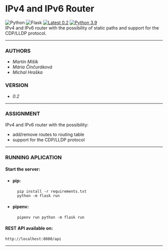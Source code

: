 # IPv4 and IPv6 Router  
![Python](https://img.shields.io/badge/Python-14354C?style=flat-square&logo=python&logoColor=white)
![Flask](https://img.shields.io/badge/Flask-000000?color=161616&style=flat-square&logo=flask&logoColor=white)
[![Latest 0.2](https://img.shields.io/badge/latest-v0.2-red.svg?style=flat-square)](https://bitbucket.org/proheap/ipv4-ipv6-router/)
[![Python 3.9](https://img.shields.io/badge/python-v3.9-green.svg?style=flat-square)](https://www.python.org/downloads/release/python-393/)  
IPv4 and IPv6 router with the possibility of static paths and support for the CDP/LLDP protocol.

---
### AUTHORS
- *Martin Mišík*
- *Mária Činčuráková*
- *Michal Hraška*

### VERSION
- *0.2*

---
### ASSIGNMENT
IPv4 and IPv6 router with the possibility:

- add/remove routes to routing table
- support for the CDP/LLDP protocol

---
### RUNNING APLICATION
#### Start the server:

- #### pip:

	    pip install -r requirements.txt
	    python -m flask run
		
- #### pipenv:	
	 
        pipenv run python -m flask run	
		
#### REST API available on:
	http://localhost:8080/api
	
---